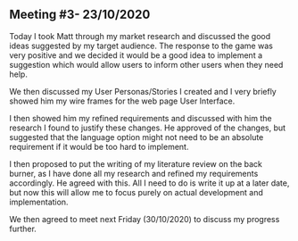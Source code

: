 
## Meeting #3- 23/10/2020

Today I took Matt through my market research and discussed the good ideas suggested by my target audience.  The response to the game was very positive and we decided it would be a good idea to implement a suggestion which would allow users to inform other users when they need help.

We then discussed my User Personas/Stories I created and I very briefly showed him my wire frames for the web page User Interface.

I then showed him my refined requirements and discussed with him the research I found to justify these changes. He approved of the changes, but suggested that the language option might not need to be an absolute requirement if it would be too hard to implement. 

I then proposed  to put the writing of my literature review on the back burner, as I have done all my research and refined my requirements accordingly. He agreed with this. All I need to do is write it up at a later date, but now this will allow me to focus purely on actual development and implementation.

We then agreed to meet next Friday (30/10/2020) to discuss my progress further.

